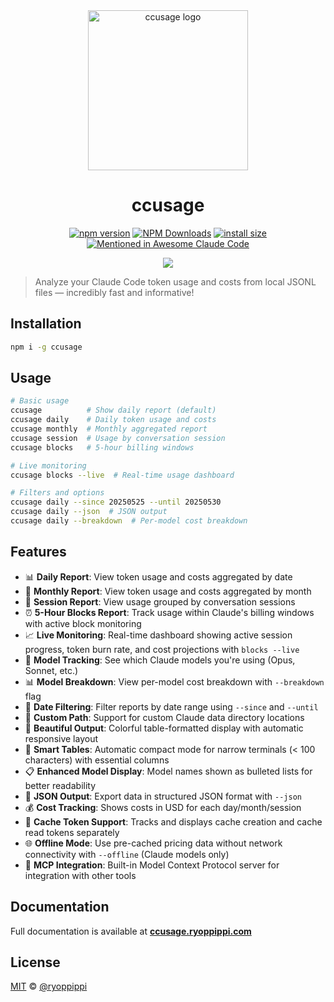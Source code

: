 <div align="center">
    <img src="https://cdn.jsdelivr.net/gh/ryoppippi/ccusage@main/docs/assets/logo.svg" alt="ccusage logo" width="256" height="256">
    <h1>ccusage</h1>
</div>

<p align="center">
    <a href="https://npmjs.com/package/ccusage"><img src="https://img.shields.io/npm/v/ccusage?color=yellow" alt="npm version" /></a>
    <a href="https://tanstack.com/stats/npm?packageGroups=%5B%7B%22packages%22:%5B%7B%22name%22:%22ccusage%22%7D%5D%7D%5D&range=30-days&transform=none&binType=daily&showDataMode=all&height=400"><img src="https://img.shields.io/npm/dy/ccusage" alt="NPM Downloads" /></a>
    <a href="https://packagephobia.com/result?p=ccusage"><img src="https://packagephobia.com/badge?p=ccusage" alt="install size" /></a>
    <a href="https://github.com/hesreallyhim/awesome-claude-code"><img src="https://awesome.re/mentioned-badge.svg" alt="Mentioned in Awesome Claude Code" /></a>
</p>

<div align="center">
    <img src="https://cdn.jsdelivr.net/gh/ryoppippi/ccusage@main/docs/assets/screenshot.png">
</div>

> Analyze your Claude Code token usage and costs from local JSONL files — incredibly fast and informative!

## Installation

```bash
npm i -g ccusage
```

## Usage

```bash
# Basic usage
ccusage          # Show daily report (default)
ccusage daily    # Daily token usage and costs
ccusage monthly  # Monthly aggregated report
ccusage session  # Usage by conversation session
ccusage blocks   # 5-hour billing windows

# Live monitoring
ccusage blocks --live  # Real-time usage dashboard

# Filters and options
ccusage daily --since 20250525 --until 20250530
ccusage daily --json  # JSON output
ccusage daily --breakdown  # Per-model cost breakdown
```

## Features

- 📊 **Daily Report**: View token usage and costs aggregated by date
- 📅 **Monthly Report**: View token usage and costs aggregated by month
- 💬 **Session Report**: View usage grouped by conversation sessions
- ⏰ **5-Hour Blocks Report**: Track usage within Claude's billing windows with active block monitoring
- 📈 **Live Monitoring**: Real-time dashboard showing active session progress, token burn rate, and cost projections with `blocks --live`
- 🤖 **Model Tracking**: See which Claude models you're using (Opus, Sonnet, etc.)
- 📊 **Model Breakdown**: View per-model cost breakdown with `--breakdown` flag
- 📅 **Date Filtering**: Filter reports by date range using `--since` and `--until`
- 📁 **Custom Path**: Support for custom Claude data directory locations
- 🎨 **Beautiful Output**: Colorful table-formatted display with automatic responsive layout
- 📱 **Smart Tables**: Automatic compact mode for narrow terminals (< 100 characters) with essential columns
- 📋 **Enhanced Model Display**: Model names shown as bulleted lists for better readability
- 📄 **JSON Output**: Export data in structured JSON format with `--json`
- 💰 **Cost Tracking**: Shows costs in USD for each day/month/session
- 🔄 **Cache Token Support**: Tracks and displays cache creation and cache read tokens separately
- 🌐 **Offline Mode**: Use pre-cached pricing data without network connectivity with `--offline` (Claude models only)
- 🔌 **MCP Integration**: Built-in Model Context Protocol server for integration with other tools

## Documentation

Full documentation is available at **[ccusage.ryoppippi.com](https://ccusage.ryoppippi.com/)**

## License

[MIT](LICENSE) © [@ryoppippi](https://github.com/ryoppippi)
